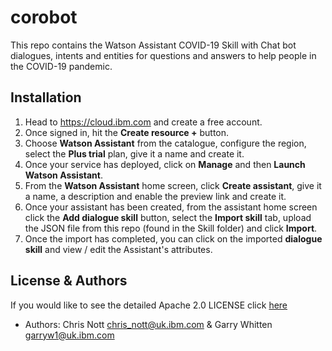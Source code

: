 # corobot

This repo contains the Watson Assistant COVID-19 Skill with Chat bot dialogues, intents and entities for questions and answers to help people in the COVID-19 pandemic.

## Installation

1.  Head to https://cloud.ibm.com and create a free account.
2.  Once signed in, hit the **Create resource +** button.
3.  Choose **Watson Assistant** from the catalogue, configure the region, select the **Plus trial** plan, give it a name and create it.
4.  Once your service has deployed, click on **Manage** and then **Launch Watson Assistant**.
5.  From the **Watson Assistant** home screen, click **Create assistant**, give it a name, a description and enable the preview link and create it.
6.  Once your assistant has been created, from the assistant home screen click the **Add dialogue skill** button, select the **Import skill** tab, upload the JSON file from this repo (found in the Skill folder) and click **Import**.
7.  Once the import has completed, you can click on the imported **dialogue skill** and view / edit the Assistant's attributes.

## License & Authors
If you would like to see the detailed Apache 2.0 LICENSE click [here](https://github.com/IBM/corobot/blob/master/LICENSE)

- Authors: Chris Nott <chris_nott@uk.ibm.com> & Garry Whitten <garryw1@uk.ibm.com>
